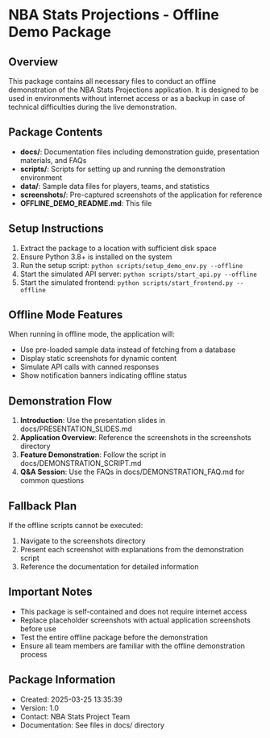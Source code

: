 # NBA Stats Projections - Offline Demo Package

## Overview

This package contains all necessary files to conduct an offline demonstration of the NBA Stats Projections application. It is designed to be used in environments without internet access or as a backup in case of technical difficulties during the live demonstration.

## Package Contents

- **docs/**: Documentation files including demonstration guide, presentation materials, and FAQs
- **scripts/**: Scripts for setting up and running the demonstration environment
- **data/**: Sample data files for players, teams, and statistics
- **screenshots/**: Pre-captured screenshots of the application for reference
- **OFFLINE_DEMO_README.md**: This file

## Setup Instructions

1. Extract the package to a location with sufficient disk space
2. Ensure Python 3.8+ is installed on the system
3. Run the setup script: `python scripts/setup_demo_env.py --offline`
4. Start the simulated API server: `python scripts/start_api.py --offline`
5. Start the simulated frontend: `python scripts/start_frontend.py --offline`

## Offline Mode Features

When running in offline mode, the application will:
- Use pre-loaded sample data instead of fetching from a database
- Display static screenshots for dynamic content
- Simulate API calls with canned responses
- Show notification banners indicating offline status

## Demonstration Flow

1. **Introduction**: Use the presentation slides in docs/PRESENTATION_SLIDES.md
2. **Application Overview**: Reference the screenshots in the screenshots directory
3. **Feature Demonstration**: Follow the script in docs/DEMONSTRATION_SCRIPT.md
4. **Q&A Session**: Use the FAQs in docs/DEMONSTRATION_FAQ.md for common questions

## Fallback Plan

If the offline scripts cannot be executed:
1. Navigate to the screenshots directory
2. Present each screenshot with explanations from the demonstration script
3. Reference the documentation for detailed information

## Important Notes

- This package is self-contained and does not require internet access
- Replace placeholder screenshots with actual application screenshots before use
- Test the entire offline package before the demonstration
- Ensure all team members are familiar with the offline demonstration process

## Package Information

- Created: 2025-03-25 13:35:39
- Version: 1.0
- Contact: NBA Stats Project Team
- Documentation: See files in docs/ directory

